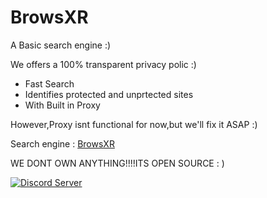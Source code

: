 # BrowsXR

 A Basic search engine :)

We offers a 100% transparent privacy polic :)

- Fast Search
- Identifies protected and unprtected sites
- With Built in Proxy

However,Proxy isnt functional for now,but we'll fix it ASAP :)

Search engine :  [BrowsXR](https://browsxr.glitch.me/)

WE DONT OWN ANYTHING!!!!ITS OPEN SOURCE : )

 <a href="https://discord.gg/P9gGZaXWGR">
    <img src="https://discordapp.com/api/guilds/913750761924591666/widget.png?style=shield" alt="Discord Server">
  </a>
